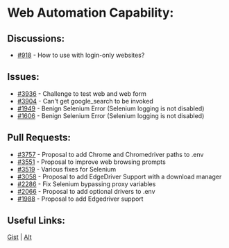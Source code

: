 [gist]:https://gist.github.com/anonhostpi/97d4bb3e9535c92b8173fae704b76264#file-_topics-0011-cmds-0002-web-md
[source]:https://github.com/anonhostpi/AUTOGPT.TRACKERS/blob/main/TOPICS/0011.CMDS/0002.WEB.md
# Web Automation Capability:
## Discussions:
- [#918][918] - How to use with login-only websites?

## Issues:
- [#3936][3936] - Challenge to test web and web form
- [#3904][3904] - Can't get google_search to be invoked
- [#1949][1949] - Benign Selenium Error (Selenium logging is not disabled)
- [#1606][1606] - Benign Selenium Error (Selenium logging is not disabled)

## Pull Requests:
- [#3757][3756] - Proposal to add Chrome and Chromedriver paths to .env
- [#3551][3551] - Proposal to improve web browsing prompts
- [#3519][3519] - Various fixes for Selenium
- [#3058][3058] - Proposal to add EdgeDriver Support with a download manager
- [#2286][2286] - Fix Selenium bypassing proxy variables
- [#2066][2066] - Proposal to add optional drivers to .env
- [#1988][1988] - Proposal to add Edgedriver support

## Useful Links:
[Gist][gist] | [Alt][source]

[918]:https://github.com/Significant-Gravitas/Auto-GPT/discussions/918
[1606]:https://github.com/Significant-Gravitas/Auto-GPT/issues/1606
[1949]:https://github.com/Significant-Gravitas/Auto-GPT/issues/1949
[1988]:https://github.com/Significant-Gravitas/Auto-GPT/issues/1988
[2066]:https://github.com/Significant-Gravitas/Auto-GPT/pull/2066
[2286]:https://github.com/Significant-Gravitas/Auto-GPT/pull/2286
[3058]:https://github.com/Significant-Gravitas/Auto-GPT/issues/3058
[3519]:https://github.com/Singnificant-Gravitas/Auto-GPT/pull/3519
[3551]:https://github.com/Significant-Gravitas/Auto-GPT/issues/3551
[3756]:https://github.com/Significant-Gravitas/Auto-GPT/pull/3756
[3904]:https://github.com/Significant-Gravitas/Auto-GPT/issues/3904
[3936]:https://github.com/Significant-Gravitas/Auto-GPT/issues/3936